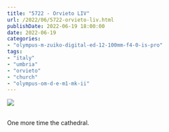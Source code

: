 ```yaml
---
title: "5722 - Orvieto LIV"
url: /2022/06/5722-orvieto-liv.html
publishDate: 2022-06-19 18:00:00
date: 2022-06-19
categories:
- "olympus-m-zuiko-digital-ed-12-100mm-f4-0-is-pro"
tags:
- "italy"
- "umbria"
- "orvieto"
- "church"
- "olympus-om-d-e-m1-mk-ii"
---
```

<div class="container">
<div class="center"><a target="_blank" href="https://d25zfm9zpd7gm5.cloudfront.net/1200x1200/2019/20190905_152752_lr.jpg"><img class="webfeedsFeaturedVisual" src="https://d25zfm9zpd7gm5.cloudfront.net/0600x0600/2019/20190905_152752_lr.jpg" /></a></div>
</div>
<br />

One more time the cathedral.
